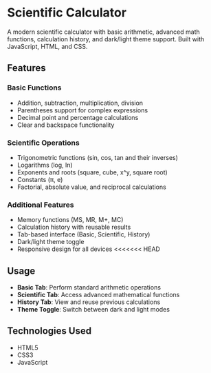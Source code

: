 # Scientific Calculator

A modern scientific calculator with basic arithmetic, advanced math functions, calculation history, and dark/light theme support. Built with JavaScript, HTML, and CSS.

## Features

### Basic Functions
- Addition, subtraction, multiplication, division
- Parentheses support for complex expressions
- Decimal point and percentage calculations
- Clear and backspace functionality

### Scientific Operations
- Trigonometric functions (sin, cos, tan and their inverses)
- Logarithms (log, ln)
- Exponents and roots (square, cube, x^y, square root)
- Constants (π, e)
- Factorial, absolute value, and reciprocal calculations

### Additional Features
- Memory functions (MS, MR, M+, MC)
- Calculation history with reusable results
- Tab-based interface (Basic, Scientific, History)
- Dark/light theme toggle
- Responsive design for all devices
<<<<<<< HEAD

## Usage

- **Basic Tab**: Perform standard arithmetic operations
- **Scientific Tab**: Access advanced mathematical functions
- **History Tab**: View and reuse previous calculations
- **Theme Toggle**: Switch between dark and light modes

## Technologies Used

- HTML5
- CSS3 
- JavaScript
